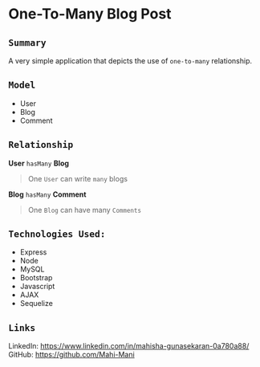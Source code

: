 # One-To-Many Blog Post

## `Summary`
A very simple application that depicts the use of `one-to-many` relationship. 

## `Model`

- User
- Blog
- Comment

## `Relationship`

**User** `hasMany` **Blog** 
> One `User` can write `many` blogs

**Blog** `hasMany` **Comment**
> One `Blog` can have many `Comments`

## `Technologies Used:` 

- Express
- Node
- MySQL 
- Bootstrap 
- Javascript 
- AJAX 
- Sequelize

## `Links`
LinkedIn: https://www.linkedin.com/in/mahisha-gunasekaran-0a780a88/<br>
GitHub: https://github.com/Mahi-Mani<br>

